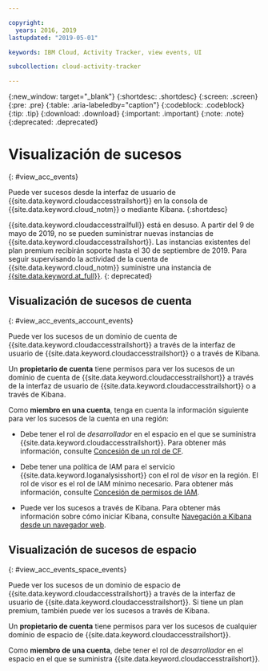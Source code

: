 ```yaml
---

copyright:
  years: 2016, 2019
lastupdated: "2019-05-01"

keywords: IBM Cloud, Activity Tracker, view events, UI

subcollection: cloud-activity-tracker

---
```


{:new_window: target="_blank"}
{:shortdesc: .shortdesc}
{:screen: .screen}
{:pre: .pre}
{:table: .aria-labeledby="caption"}
{:codeblock: .codeblock}
{:tip: .tip}
{:download: .download}
{:important: .important}
{:note: .note}
{:deprecated: .deprecated}

# Visualización de sucesos
{: #view_acc_events}

Puede ver sucesos desde la interfaz de usuario de {{site.data.keyword.cloudaccesstrailshort}} en la consola de {{site.data.keyword.cloud_notm}} o mediante Kibana.
{:shortdesc}
   
{{site.data.keyword.cloudaccesstrailfull}} está en desuso. A partir del 9 de mayo de 2019, no se pueden suministrar nuevas instancias de {{site.data.keyword.cloudaccesstrailshort}}. Las instancias existentes del plan premium recibirán soporte hasta el 30 de septiembre de 2019. Para seguir supervisando la actividad de la cuenta de {{site.data.keyword.cloud_notm}} suministre una instancia de [{{site.data.keyword.at_full}}](/docs/services/Activity-Tracker-with-LogDNA?topic=logdnaat-getting-started#getting-started).
{: deprecated}


## Visualización de sucesos de cuenta
{: #view_acc_events_account_events}

Puede ver los sucesos de un dominio de cuenta de {{site.data.keyword.cloudaccesstrailshort}} a través de la interfaz de usuario de {{site.data.keyword.cloudaccesstrailshort}} o a través de Kibana.

Un **propietario de cuenta** tiene permisos para ver los sucesos de un dominio de cuenta de {{site.data.keyword.cloudaccesstrailshort}} a través de la interfaz de usuario de {{site.data.keyword.cloudaccesstrailshort}} o a través de Kibana.

Como **miembro en una cuenta**, tenga en cuenta la información siguiente para ver los sucesos de la cuenta en una región:

* Debe tener el rol de *desarrollador* en el espacio en el que se suministra {{site.data.keyword.cloudaccesstrailshort}}. Para obtener más información, consulte [Concesión de un rol de CF](/docs/services/cloud-activity-tracker/how-to?topic=cloud-activity-tracker-grant_permissions#grant_cf_role).

* Debe tener una política de IAM para el servicio {{site.data.keyword.loganalysisshort}} con el rol de *visor* en la región. El rol de visor es el rol de IAM mínimo necesario. Para obtener más información, consulte [Concesión de permisos de IAM](/docs/services/cloud-activity-tracker/how-to?topic=cloud-activity-tracker-grant_permissions#grant_iam_policy).

* Puede ver los sucesos a través de Kibana. Para obtener más información sobre cómo iniciar Kibana, consulte [Navegación a Kibana desde un navegador web](/docs/services/cloud-activity-tracker/how-to/manage-events-ui?topic=cloud-activity-tracker-launch_kibana#launch_Kibana_from_browser).



## Visualización de sucesos de espacio
{: #view_acc_events_space_events}

Puede ver los sucesos de un dominio de espacio de {{site.data.keyword.cloudaccesstrailshort}} a través de la interfaz de usuario de {{site.data.keyword.cloudaccesstrailshort}}. Si tiene un plan premium, también puede ver los sucesos a través de Kibana.

Un **propietario de cuenta** tiene permisos para ver los sucesos de cualquier dominio de espacio de {{site.data.keyword.cloudaccesstrailshort}}.

Como **miembro de una cuenta**, debe tener el rol de *desarrollador* en el espacio en el que se suministra {{site.data.keyword.cloudaccesstrailshort}}.


